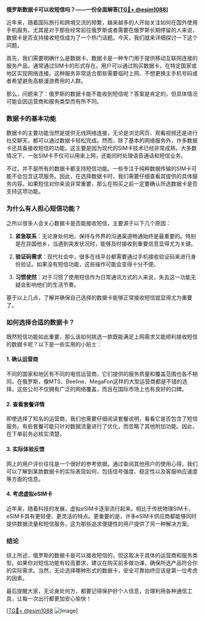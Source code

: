 **俄罗斯数据卡可以收短信吗？——一份全面解答[[TG💪+ @esim1088](https://t.me/s/esim1088)]**

近年来，随着国际旅行和跨境交流的频繁，越来越多的人开始关注如何在国外使用手机服务。尤其是对于那些经常前往俄罗斯或者需要在俄罗斯长期停留的人来说，数据卡是否支持接收短信成为了一个热门话题。今天，我们就来详细探讨一下这个问题。

首先，我们需要明确什么是数据卡。数据卡是一种专门用于提供移动互联网连接的服务产品，通常通过SIM卡的形式存在。用户可以通过购买数据卡，在特定国家或地区实现网络连接。这种服务非常适合那些需要临时上网、不想更换主手机号码或者希望避免高额漫游费用的人群。

那么，问题来了：俄罗斯的数据卡能不能收到短信呢？答案是肯定的，但具体情况可能会因运营商和服务类型而有所不同。

### 数据卡的基本功能

数据卡的主要功能当然是提供无线网络连接，无论是浏览网页、观看视频还是进行社交聊天，都可以通过数据卡轻松完成。然而，除了基本的网络服务外，许多数据卡还具备接收短信的功能。这主要是因为现代的SIM卡技术已经非常成熟，大多数情况下，一张SIM卡不仅可以用来上网，还能同时处理语音通话和短信业务。

不过，并不是所有的数据卡都支持短信功能。一些专注于纯粹数据传输的SIM卡可能不会包含这项服务。因此，在选择数据卡时，我们需要仔细查看其提供的具体服务内容。如果短信对你来说非常重要，那么在购买之前一定要确认所选数据卡是否支持这项功能。

### 为什么有人担心短信功能？

之所以很多人会关心数据卡是否能接收短信，主要源于以下几个原因：

1. **紧急联系**：无论身处何地，保持与外界的沟通渠道畅通始终是最重要的。特别是在异国他乡，当遇到突发状况时，能够及时接收到重要信息显得尤为关键。
   
2. **验证码需求**：现代社会中，很多在线平台都需要通过手机接收验证码来进行身份验证。如果没有短信功能，这些操作可能会变得十分不便。

3. **习惯使然**：对于习惯了使用短信作为日常通讯方式的人来说，失去这一功能无疑会影响他们的生活节奏。

基于以上几点，了解并确保自己选择的数据卡能够正常接收短信就显得尤为重要了。

### 如何选择合适的数据卡？

既然短信功能如此重要，那么该如何挑选一款既能满足上网需求又能顺利接收短信的数据卡呢？以下是一些实用的小贴士：

#### 1. 确认运营商
不同的国家和地区有不同的电信运营商，它们提供的服务质量和覆盖范围也各不相同。在俄罗斯，像MTS、Beeline、MegaFon这样的大型运营商都是不错的选择。这些公司不仅拥有广泛的网络覆盖，而且在国际市场上也有良好的口碑。

#### 2. 查看套餐详情
即使选择了知名的运营商，我们也需要仔细阅读套餐说明，看看它是否包含了短信服务。有些套餐可能只针对数据流量进行了优化，而忽略了其他附加功能。因此，在下单前务必核实清楚。

#### 3. 实际体验反馈
网上的用户评价往往是一个很好的参考依据。通过查阅其他用户的使用心得，我们可以了解到某款数据卡的实际表现如何，包括信号强度、稳定性以及客服响应速度等方面的信息。

#### 4. 考虑虚拟eSIM卡
近年来，随着科技的发展，虚拟eSIM卡逐渐流行起来。相比于传统物理SIM卡，eSIM卡具有更轻便、更灵活的特点。更重要的是，许多eSIM卡供应商都能够同时提供数据流量和短信服务，这为那些追求便捷性的用户提供了另一种解决方案。

### 结论

综上所述，俄罗斯的数据卡是可以接收短信的，但这取决于具体的运营商和服务类型。如果你对短信功能有较高要求，建议在购买前多做功课，确保所选产品符合你的实际需求。当然，无论选择哪种形式的数据卡，安全可靠始终应该是第一位考虑的因素。

最后提醒大家，无论身处何方，都要记得保护好个人信息，合理利用各种通信工具，让每一次出行都更加安心愉快！

[[TG💪+ @esim1088](https://t.me/s/esim1088) ![Image](https://i.postimg.cc/4NQfJmqS/Snipaste-2025-05-13-00-14-12.png)]